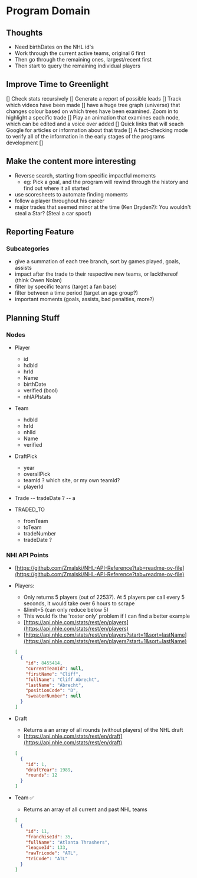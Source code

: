 # Program Domain

## Thoughts

- Need birthDates on the NHL id's
- Work through the current active teams, original 6 first
- Then go through the remaining ones, largest/recent first
- Then start to query the remaining individual players

## Improve Time to Greenlight

[] Check stats recursively
[] Generate a report of possible leads
[] Track which videos have been made
[] have a huge tree graph (universe) that changes colour based on which trees have been examined. Zoom in to highlight a specific trade
[] Play an animation that examines each node, which can be edited and a voice over added
[] Quick links that will seach Google for articles or information about that trade
[] A fact-checking mode to verify all of the information in the early stages of the programs development
[]

## Make the content more interesting

- Reverse search, starting from specific impactful moments
  - eg: Pick a goal, and the program will rewind through the history and find out where it all started
- use scoresheets to automate finding moments
- follow a player throughout his career
- major trades that seemed minor at the time (Ken Dryden?): You wouldn't steal a Star? (Steal a car spoof)

## Reporting Feature

### Subcategories

- give a summation of each tree branch, sort by games played, goals, assists
- impact after the trade to their respective new teams, or lackthereof (think Owen Nolan)
- filter by specific teams (target a fan base)
- filter between a time period (target an age group?)
- important moments (goals, assists, bad penalties, more?)

## Planning Stuff

### Nodes

- Player

  - id
  - hdbId
  - hrId
  - Name
  - birthDate
  - verified (bool)
  - nhlAPIstats

- Team

  - hdbId
  - hrId
  - nhlId
  - Name
  - verified

- DraftPick

  - year
  - overallPick
  - teamId ? which site, or my own teamId?
  - playerId

- Trade
  -- tradeDate ?
  -- a

- TRADED_TO
  - fromTeam
  - toTeam
  - tradeNumber
  - tradeDate ?

### NHl API Points

- [https://github.com/Zmalski/NHL-API-Reference?tab=readme-ov-file](https://github.com/Zmalski/NHL-API-Reference?tab=readme-ov-file)

- Players:

  - Only returns 5 players (out of 22537). At 5 players per call every 5 seconds, it would take over 6 hours to scrape
  - &limit=5 (can only reduce below 5)
  - This would fix the 'roster only' problem if I can find a better example
  - [https://api.nhle.com/stats/rest/en/players](https://api.nhle.com/stats/rest/en/players)
  - [https://api.nhle.com/stats/rest/en/players?start=1&sort=lastName](https://api.nhle.com/stats/rest/en/players?start=1&sort=lastName)

  ```json
  [
    {
      "id": 8455414,
      "currentTeamId": null,
      "firstName": "Cliff",
      "fullName": "Cliff Abrecht",
      "lastName": "Abrecht",
      "positionCode": "D",
      "sweaterNumber": null
    }
  ]
  ```

- Draft

  - Returns a an array of all rounds (without players) of the NHL draft
  - [https://api.nhle.com/stats/rest/en/draft](https://api.nhle.com/stats/rest/en/draft)

  ```json
  [
    {
      "id": 1,
      "draftYear": 1989,
      "rounds": 12
    }
  ]
  ```

- Team ✅

  - Returns an array of all current and past NHL teams

  ```json
  [
    {
      "id": 11,
      "franchiseId": 35,
      "fullName": "Atlanta Thrashers",
      "leagueId": 133,
      "rawTricode": "ATL",
      "triCode": "ATL"
    }
  ]
  ```
